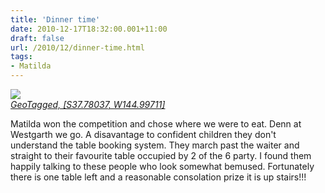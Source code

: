 ```yaml
---
title: 'Dinner time'
date: 2010-12-17T18:32:00.001+11:00
draft: false
url: /2010/12/dinner-time.html
tags: 
- Matilda
---
```


![](http://lh3.ggpht.com/_i63U3ulGoC4/TQsSBoMVFzI/AAAAAAAAAHg/mppi8ljMl-g/img_1.jpg)  
_[GeoTagged, \[S37.78037, W144.99711\]](http://maps.google.com/maps?q=-37.78037,144.99711)_  
  
Matilda won the competition and chose where we were to eat. Denn at Westgarth we go. A disavantage to confident children they don't understand the table booking system. They march past the waiter and straight to their favourite table occupied by 2 of the 6 party. I found them happily talking to these people who look somewhat bemused. Fortunately there is one table left and a reasonable consolation prize it is up stairs!!!
